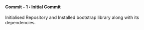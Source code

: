 #### Commit - 1 : Initial Commit

Initialised Repository and Installed bootstrap library along with its dependencies.

